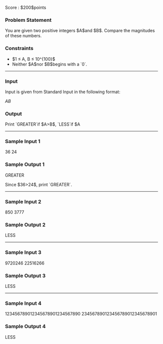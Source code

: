 
<div>

<span>

<span>

<p>
Score : $200$points
</p>

<div>

<section>

### **Problem Statement**

<p>
You are given two positive integers $A$and $B$. Compare the magnitudes of these numbers.
</p>

</section>

</div>

<div>

<section>

### **Constraints**

<ul>

<li>
$1 ≤ A, B ≤ 10^{100}$
</li>

<li>
Neither $A$nor $B$begins with a `0`.
</li>

</ul>

</section>

</div>

---

<div>

<div>

<section>

### **Input**

<p>
Input is given from Standard Input in the following format:
</p>

<div>

$A$$B$
</div>

</section>

</div>

<div>

<section>

### **Output**

<p>
Print `GREATER`if $A>B$, `LESS`if $A<B$and `EQUAL`if $A=B$.
</p>

</section>

</div>

</div>

---

<div>

<section>

### **Sample Input 1**

<div>

36
24

</div>

</section>

</div>

<div>

<section>

### **Sample Output 1**

<div>

GREATER

</div>

<p>
Since $36>24$, print `GREATER`.
</p>

</section>

</div>

---

<div>

<section>

### **Sample Input 2**

<div>

850
3777

</div>

</section>

</div>

<div>

<section>

### **Sample Output 2**

<div>

LESS

</div>

</section>

</div>

---

<div>

<section>

### **Sample Input 3**

<div>

9720246
22516266

</div>

</section>

</div>

<div>

<section>

### **Sample Output 3**

<div>

LESS

</div>

</section>

</div>

---

<div>

<section>

### **Sample Input 4**

<div>

123456789012345678901234567890
234567890123456789012345678901

</div>

</section>

</div>

<div>

<section>

### **Sample Output 4**

<div>

LESS

</div>

</section>

</div>

</span>

</span>

</div>
